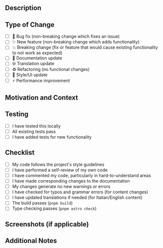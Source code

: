 ## Description

<!-- Provide a clear and concise description of what this PR does -->

## Type of Change

<!-- Check the relevant boxes -->

- [ ] 🐛 Bug fix (non-breaking change which fixes an issue)
- [ ] ✨ New feature (non-breaking change which adds functionality)
- [ ] 💥 Breaking change (fix or feature that would cause existing functionality to not work as expected)
- [ ] 📝 Documentation update
- [ ] 🌐 Translation update
- [ ] ♻️ Refactoring (no functional changes)
- [ ] 🎨 Style/UI update
- [ ] ⚡ Performance improvement

## Motivation and Context

<!-- Why is this change required? What problem does it solve? -->
<!-- If it fixes an open issue, please link to the issue here: Fixes #123 -->

## Testing

<!-- Describe the tests you ran to verify your changes -->
<!-- Provide instructions so others can reproduce -->

- [ ] I have tested this locally
- [ ] All existing tests pass
- [ ] I have added tests for new functionality

## Checklist

<!-- Check all that apply -->

- [ ] My code follows the project's style guidelines
- [ ] I have performed a self-review of my own code
- [ ] I have commented my code, particularly in hard-to-understand areas
- [ ] I have made corresponding changes to the documentation
- [ ] My changes generate no new warnings or errors
- [ ] I have checked for typos and grammar errors (for content changes)
- [ ] I have updated translations if needed (for Italian/English content)
- [ ] The build passes (`pnpm build`)
- [ ] Type checking passes (`pnpm astro check`)

## Screenshots (if applicable)

<!-- Add screenshots to help explain your changes -->
<!-- Delete this section if not applicable -->

## Additional Notes

<!-- Add any other context or information about the PR here -->
